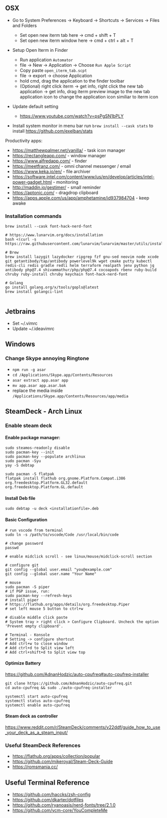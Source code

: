 ## OSX

- Go to System Preferences -> Keyboard -> Shortcuts -> Services -> Files and Folders
  - Set open new iterm tab here -> cmd + shift + T
  - Set open new iterm window here -> cmd + ctrl + alt + T
- Setup Open Iterm in Finder
  - Run application `Automator`
  - file -> New -> Application -> Choose `Run Apple Script`
  - Copy paste `open_iterm_tab.scpt`
  - file -> export -> choose Application
  - hold cmd, drag the application to the finder toolbar
  - (Optional) right click iterm -> get info, right click the new tab application -> get info, drag iterm preview image to the new tab application icon to change the application icon similiar to iterm icon
- Update default setting
  - https://www.youtube.com/watch?v=psPgSN1bPLY
  
- Install system monitor in menu bar 
run `brew install --cask stats` to install https://github.com/exelban/stats

Productivity apps:

- https://matthewpalmer.net/vanilla/ - task icon manager
- https://rectangleapp.com/ - window manager
- https://www.alfredapp.com/ - finder
- https://meetfranz.com/ - omni channel messenger / email
- https://www.keka.io/en/ - file archiver
- https://software.intel.com/content/www/us/en/develop/articles/intel-power-gadget.html - monitoring
- http://maddin.io/gestimer/ - small reminder
- https://aptonic.com/ - dragdrop clipboard
- https://apps.apple.com/us/app/amphetamine/id937984704 - keep awake

### Installation commands
```
brew install --cask font-hack-nerd-font

# https://www.lunarvim.org/docs/installation
bash <(curl -s https://raw.githubusercontent.com/lunarvim/lunarvim/master/utils/installer/install.sh)

# Brew
brew install lazygit lazydocker ripgrep fzf gnu-sed neovim node xcode git getantibody/tap/antibody powerlevel9k wget cmake putty kubectl redis-cli redis gradle redli helm terraform realpath jenv python jq antibody php@7.4 shivammathur/php/php@7.4 cocoapods rbenv ruby-build chruby ruby-install chruby keychain font-hack-nerd-font

# Golang
go install golang.org/x/tools/gopls@latest
brew install golangci-lint


```

## Jetbrains

- Set ~/.vimrc
- Update ~/.ideavimrc

## Windows

### Change Skype annoying Ringtone

- `npm run -g asar`
- `cd /Applications/Skype.app/Contents/Resources`
- `asar extract app.asar app`
- `mv app.asar app.asar.bak`
- replace the media inside `/Applications/Skype.app/Contents/Resources/app/media`

## SteamDeck - Arch Linux

### Enable steam deck

#### Enable package manager:

```
sudo steamos-readonly disable
sudo pacman-key --init
sudo pacman-key --populate archlinux
sudo pacman -Syu
yay -S debtap

sudo pacman -S flatpak
flatpak install flathub org.gnome.Platform.Compat.i386 org.freedesktop.Platform.GL32.default org.freedesktop.Platform.GL.default
```

#### Install Deb file

```
sudo debtap -u deck <installationfile>.deb
```

#### Basic Configuration

```
# run vscode from terminal
sudo ln -s /path/to/vscode/Code /usr/local/bin/code

# change password
passwd

# enable midclick scroll - see linux/mouse/midclick-scroll section

# configure git
git config --global user.email "you@example.com"
git config --global user.name "Your Name"

# mouse
sudo pacman -S piper
# if PGP issue, run:
sudo pacman-key --refresh-keys
# install piper
# https://flathub.org/apps/details/org.freedesktop.Piper
# set left mouse 5 button to ctrl+w

# disable middle click paste
# System tray > right click > Configure Clipboard. Uncheck the option 'Prevent empty clipboard'.

# Terminal - Konsole
# Setting -> configure shortcut
# Add ctrl+w to close window
# Add ctrl+d to Split view left
# Add ctrl+shift+d to Split view top
```

#### Optimize Battery

https://github.com/AdnanHodzic/auto-cpufreq#auto-cpufreq-installer

```
git clone https://github.com/AdnanHodzic/auto-cpufreq.git
cd auto-cpufreq && sudo ./auto-cpufreq-installer

systemctl start auto-cpufreq
systemctl status auto-cpufreq
systemctl enable auto-cpufreq

```

#### Steam deck as controller
https://www.reddit.com/r/SteamDeck/comments/v22ddf/guide_how_to_use_your_deck_as_a_steam_input/

### Useful SteamDeck References

- https://flathub.org/apps/collection/popular
- https://github.com/mikeroyal/Steam-Deck-Guide
- https://romsmania.cc/

## Useful Terminal Reference

- https://github.com/haccks/zsh-config
- https://github.com/dkarter/dotfiles
- https://github.com/ryanoasis/nerd-fonts/tree/2.1.0
- https://github.com/ycm-core/YouCompleteMe



